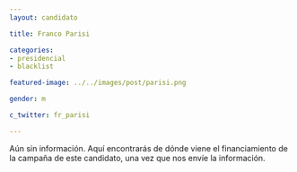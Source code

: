 ```yaml
---
layout: candidato

title: Franco Parisi

categories: 
- presidencial
- blacklist

featured-image: ../../images/post/parisi.png

gender: m

c_twitter: fr_parisi

---
```


Aún sin información. Aquí encontrarás de dónde viene el financiamiento de la campaña de este candidato, una vez que nos envíe la información.
